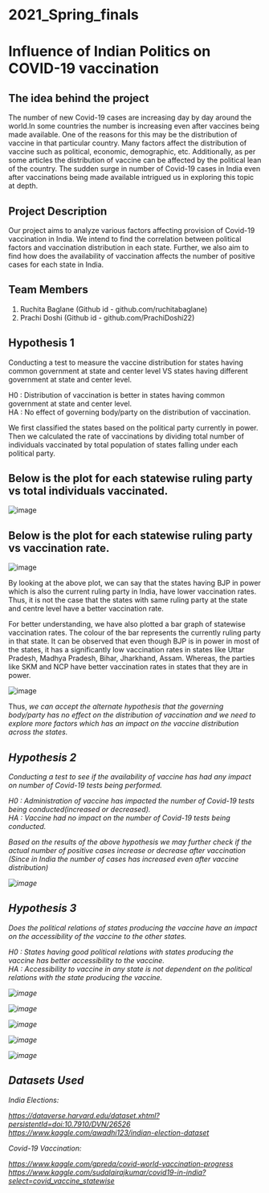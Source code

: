 # 2021_Spring_finals

# Influence of Indian Politics on COVID-19 vaccination

## The idea behind the project

The number of new Covid-19 cases are increasing day by day around the world.In some countries the number is increasing even after vaccines being made available. One of the reasons for this may be the distribution of vaccine in that particular country. Many factors affect the distribution of vaccine such as political, economic, demographic, etc. Additionally, as per some articles the distribution of vaccine can be affected by the political lean of the country. The sudden surge in number of Covid-19 cases in India even after vaccinations being made available intrigued us in exploring this topic at depth.  
## Project Description

Our project aims to analyze various factors affecting provision of Covid-19 vaccination in India. We intend to find the correlation between political factors and vaccination distribution in each state. Further, we also aim to find how does the availability of vaccination affects the number of positive cases for each state in India.

## Team Members

1. Ruchita Baglane (Github id - github.com/ruchitabaglane)
2. Prachi Doshi (Github id - github.com/PrachiDoshi22)

## Hypothesis 1

Conducting a test to measure the vaccine distribution for states having common government at state and center level VS states having different government at state and center level.

H0 : Distribution of vaccination is better in states having common government at state and center level. <br>
HA : No effect of governing body/party on the distribution of vaccination.

We first classified the states based on the political party currently in power. Then we calculated the rate of vaccinations by dividing total number of individuals vaccinated  by total population of states falling under each political party.

## Below is the plot for each statewise ruling party vs total individuals vaccinated.

![image](https://user-images.githubusercontent.com/77983551/117612984-c0208980-b12b-11eb-820a-328c53c7690c.png)

## Below is the plot for each statewise ruling party vs vaccination rate.

![image](https://user-images.githubusercontent.com/77983551/117613101-f4944580-b12b-11eb-8f80-70c4a68aa56c.png)

By looking at the above plot, we can say that the states having BJP in power which is also the current ruling party in India, have lower vaccination rates. Thus, it is not the case that the states with same ruling party at the state and centre level have a better vaccination rate. 

For better understanding, we have also plotted a bar graph of statewise vaccination rates. The colour of the bar represents the currently ruling party in that state. It can be observed that even though BJP is in power in most of the states, it has a significantly low vaccination rates in states like Uttar Pradesh, Madhya Pradesh, Bihar, Jharkhand, Assam. Whereas, the parties like SKM and NCP have better vaccination rates in states that they are in power.

![image](https://user-images.githubusercontent.com/77983551/117613288-476dfd00-b12c-11eb-91e2-3c1018dfcd16.png)

Thus, <em> we can accept the alternate hypothesis <em> that the governing body/party has no effect on the distribution of vaccination and we need to explore more factors which has an impact on the vaccine distribution across the states.


## Hypothesis 2

Conducting a test to see if the availability of vaccine has had any impact on number of Covid-19 tests being performed.

H0 : Administration of vaccine has impacted the number of Covid-19 tests being conducted(increased or decreased).<br>
HA : Vaccine had no impact on the number of Covid-19 tests being conducted.

Based on the results of the above hypothesis we may further check if the actual number of positive cases increase or decrease after vaccination (Since in India the number of cases has increased even after vaccine distribution)

![image](https://user-images.githubusercontent.com/77983776/117367621-0655be80-ae88-11eb-9f58-8e4b1decdbed.png)

## Hypothesis 3

Does the political relations of states producing the vaccine have an impact on the accessibility of the vaccine to the other states.

H0 : States having good political relations with states producing the vaccine has better accessibility to the vaccine.<br>
HA : Accessibility to vaccine in any state is not dependent on the political relations with the state producing the vaccine.

![image](https://user-images.githubusercontent.com/77983551/117613637-cf540700-b12c-11eb-873b-c342d2d41e88.png)

![image](https://user-images.githubusercontent.com/77983551/117613761-fdd1e200-b12c-11eb-9b92-4628be057ce7.png)

![image](https://user-images.githubusercontent.com/77983551/117613834-180bc000-b12d-11eb-83a3-f2e8ded24d19.png)

![image](https://user-images.githubusercontent.com/77983551/117613904-2e198080-b12d-11eb-893b-513e098809f3.png)

![image](https://user-images.githubusercontent.com/77983551/117613985-48535e80-b12d-11eb-93a7-7441b990d3a7.png)


## Datasets Used

India Elections:

https://dataverse.harvard.edu/dataset.xhtml?persistentId=doi:10.7910/DVN/26526
https://www.kaggle.com/awadhi123/indian-election-dataset

Covid-19 Vaccination: 

https://www.kaggle.com/gpreda/covid-world-vaccination-progress
https://www.kaggle.com/sudalairajkumar/covid19-in-india?select=covid_vaccine_statewise



